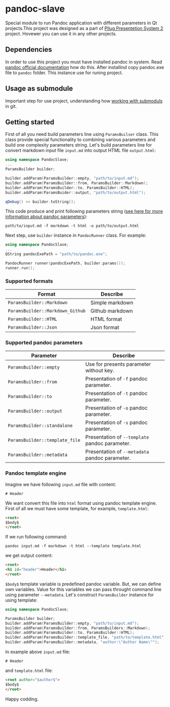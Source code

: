 # pandoc-slave
Special module to run Pandoc application with different parameters in Qt projects.This project was designed
as a part of [Pllug Presentetion System 2](https://github.com/PLLUG/pllug-presentation-system-2) project.
Hovewer you can use it in any other projects.

## Dependencies
In order to use this project you must have installed pandoc in system. Read
[pandoc official documentation](http://pandoc.org/installing.html) how do this. After installind copy pandoc.exe
file to `pandoc` folder. This instance use for runing project.

## Usage as submodule
Important step for use project, understanding how
[working with submoduls](https://github.com/blog/2104-working-with-submodules) in git.

## Getting started
First of all you need build parameters line using `ParamsBuilser` class. This class provide special functionality to combining various parameters and build one complexity parameters string. Let's build parameters line for convert markdown input file `input.md` into output HTML file `output.html`:
```c++
using namespace PandocSlave;
...
ParamsBuilder builder;

builder.addParam(ParamsBuilder::empty, "path/to/input.md");
builder.addParam(ParamsBuilder::from, ParamsBuilder::Markdown);
builder.addParam(ParamsBuilder::to, ParamsBuilder::HTML);
builder.addParam(ParamsBuider::output, "path/to/output.html");

qDebug() << builder.toString();
```
This code produce and print following parameters string ([see here for more information about pandoc parameters](http://pandoc.org/installing.html)):
```
path/to/input.md -f markdown -t html -o path/to/output.html
```
Next step, use `builder` instance in `PandocRunner` class. For example:
```c++
using namespace PandocSlave;
...
QString pandocExePath = "path/to/pandoc.exe";

PandocRunner runner(pandocExePath, builder.params());
runner.run();
```

### Supported formats
| Format        | Describe      |
| ------------- | ------------- |
|`ParamsBuilder::Markdown`|Simple markdown|
|`ParamsBuilder::Markdown_Github`|Github markdown|
|`ParamsBuilder::HTML`|HTML format|
|`ParamsBuilder::Json`|Json format|


### Supported pandoc parameters
| Parameter | Describe |
| --------- | -------- |
|`ParamsBuilder::empty`|Use for presents parameter without key.|
|`ParamsBuilder::from`|Presentation of `-f` pandoc parameter.|
|`ParamsBuilder::to`|Presentation of `-t` pandoc parameter.|
|`ParamsBuilder::output`|Presentation of `-o` pandoc parameter.|
|`ParamsBuilder::standalone`|Presentation of `-s` pandoc parameter.|
|`ParamsBuilder::template_file`|Presentation of `--template` pandoc parameter.|
|`ParamsBuilder::metadata`|Presentation of `--metadata` pandoc parameter.|

### Pandoc template engine
Imagine we have following `input.md` file with content:
```
# Header
```
We want convert this file into `html` format using pandoc template engine.
First of all we must have some template, for example, `template.html`:
```html
<root>
$body$
</root>
```
If we run following command:
```
pandoc input.md -f markdown -t html --template template.html
```
we get output content:
```html
<root>
<h1 id="header">Header</h1>
</root>
```

`$body$` template variable is predefined pandoc variable.
But, we can define own variables. Value for this variables we can pass
throught command line using parameter `--metadata`. Let's construct
`ParamsBuilder` instance for using template:
```c++
using namespace PandocSlave;

ParamsBuilder builder;
builder.addParam(ParamsBuilder::empty, "path/to/input.md");
builder.addParam(ParamsBuilder::from, ParamsBuilders::Markdown);
builder.addParam(ParamsBuilder::to, ParamsBuilder::HTML);
builder.addParam(ParamsBuilder::template_file, "path/to/template.html");
builder.addParam(ParamsBuilder::metadata, "author:\"Author Name\"");
```

In example above `input.md` file:
```
# Header
```
and `template.html` file:
```html
<root author="$author$">
$body$
</root>
```

Happy codding.

